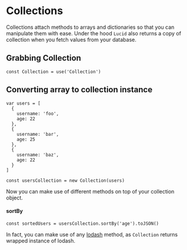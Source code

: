 # Collections

Collections attach methods to arrays and dictionaries so that you can manipulate them with ease. Under the hood `Lucid` also returns a copy of collection when you fetch values from your database.

## Grabbing Collection

```javascript,line-numbers
const Collection = use('Collection')
```

## Converting array to collection instance

```javascript,line-numbers
var users = [
  {
    username: 'foo',
    age: 22
  },
  {
    username: 'bar',
    age: 25
  },
  {
    username: 'baz',
    age: 22
  }
]

const usersCollection = new Collection(users)
```
Now you can make use of different methods on top of your collection object.

#### sortBy

```javascript,line-numbers
const sortedUsers = usersCollection.sortBy('age').toJSON()
```
In fact, you can make use of any [lodash](https://lodash.com/docs) method, as `Collection` returns wrapped instance of lodash.